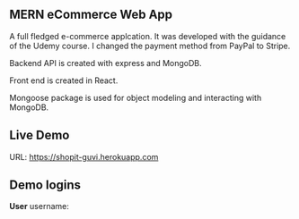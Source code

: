## MERN eCommerce Web App

A full fledged e-commerce applcation. It was developed with the guidance of the Udemy course. I changed the payment method from PayPal to Stripe.

Backend API is created with express and MongoDB.

Front end is created in React.

Mongoose package is used for object modeling and interacting with MongoDB.

## Live Demo

URL: https://shopit-guvi.herokuapp.com

## Demo logins

**User**
username:
